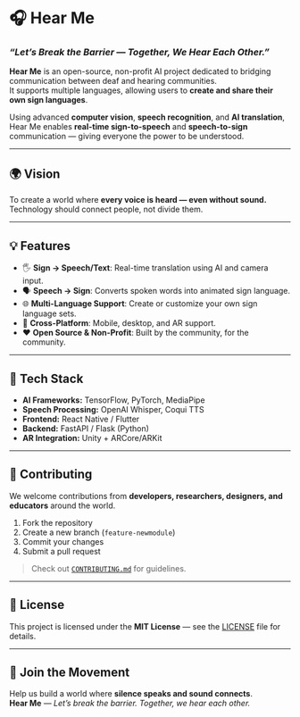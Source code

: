 # 🎧 Hear Me
### *“Let’s Break the Barrier — Together, We Hear Each Other.”*

**Hear Me** is an open-source, non-profit AI project dedicated to bridging communication between deaf and hearing communities.  
It supports multiple languages, allowing users to **create and share their own sign languages**.  

Using advanced **computer vision**, **speech recognition**, and **AI translation**, Hear Me enables **real-time sign-to-speech** and **speech-to-sign** communication — giving everyone the power to be understood.

---

## 🌍 Vision
To create a world where **every voice is heard — even without sound.**  
Technology should connect people, not divide them.

---

## 💡 Features
- 🖐️ **Sign → Speech/Text**: Real-time translation using AI and camera input.  
- 🗣️ **Speech → Sign**: Converts spoken words into animated sign language.  
- 🌐 **Multi-Language Support**: Create or customize your own sign language sets.  
- 📱 **Cross-Platform**: Mobile, desktop, and AR support.  
- ❤️ **Open Source & Non-Profit**: Built by the community, for the community.  

---

## 🧠 Tech Stack
- **AI Frameworks:** TensorFlow, PyTorch, MediaPipe  
- **Speech Processing:** OpenAI Whisper, Coqui TTS  
- **Frontend:** React Native / Flutter  
- **Backend:** FastAPI / Flask (Python)  
- **AR Integration:** Unity + ARCore/ARKit  

---

## 🤝 Contributing
We welcome contributions from **developers, researchers, designers, and educators** around the world.  
1. Fork the repository  
2. Create a new branch (`feature-newmodule`)  
3. Commit your changes  
4. Submit a pull request  

> Check out [`CONTRIBUTING.md`](CONTRIBUTING.md) for guidelines.

---

## 📜 License
This project is licensed under the **MIT License** — see the [LICENSE](LICENSE) file for details.

---

## 🌟 Join the Movement
Help us build a world where **silence speaks and sound connects**.  
**Hear Me** — *Let’s break the barrier. Together, we hear each other.*

